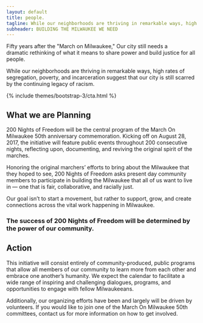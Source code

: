 ```yaml
---
layout: default
title: people.
tagline: While our neighborhoods are thriving in remarkable ways, high rates of segregation, poverty, and incarceration suggest that our city is still scarred by the continuing legacy of racism.
subheader: BUILDING THE MILWAUKEE WE NEED
---
```


<div class="black-header">
Fifty years after the "March on Milwaukee," Our city still needs a <br />
dramatic rethinking of what it means to share power and build justice for all people.
</div>

While our neighborhoods are thriving in remarkable ways, high rates of segregation, poverty, and incarceration suggest that our city is still scarred by the continuing legacy of racism.

{% include themes/bootstrap-3/cta.html %}

## What we are Planning

200 Nights of Freedom will be the central program of the March On Milwaukee 50th anniversary commemoration. Kicking off on August 28, 2017, the initiative will feature public events throughout 200 consecutive nights, reflecting upon, documenting, and reviving the original spirit of the marches.

Honoring the original marchers’ efforts to bring about the Milwaukee that they hoped to see, 200 Nights of Freedom asks present day community members to participate in building the Milwaukee that all of us want to live in — one that is fair, collaborative, and racially just.

Our goal isn’t to start a movement, but rather to support, grow, and create connections across the vital work happening in Milwaukee.

### The success of 200 Nights of Freedom will be determined by the power of our community.

## Action

This initiative will consist entirely of community-produced, public programs that allow all members of our community to learn more from each other and embrace one another’s humanity. We expect the calendar to facilitate a wide range of inspiring and challenging dialogues, programs, and opportunities to engage with fellow Milwaukeeans.

Additionally, our organizing efforts have been and largely will be driven by volunteers. If you would like to join one of the March On Milwaukee 50th committees, contact us for more information on how to get involved.
